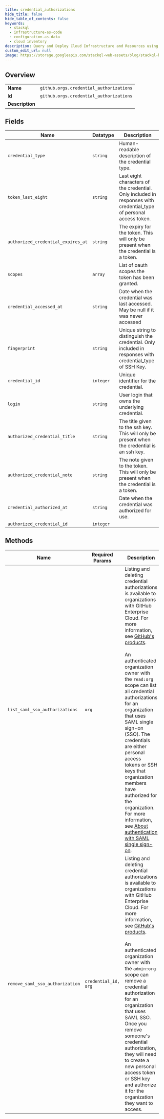 ```yaml
---
title: credential_authorizations
hide_title: false
hide_table_of_contents: false
keywords:
  - stackql
  - infrastructure-as-code
  - configuration-as-data
  - cloud inventory
description: Query and Deploy Cloud Infrastructure and Resources using SQL
custom_edit_url: null
image: https://storage.googleapis.com/stackql-web-assets/blog/stackql-blog-post-featured-image.png
---
```

  
    

## Overview
<table><tbody>
<tr><td><b>Name</b></td><td><code>github.orgs.credential_authorizations</code></td></tr>
<tr><td><b>Id</b></td><td><code>github.orgs.credential_authorizations</code></td></tr>
<tr><td><b>Description</b></td><td></td></tr>
</tbody></table>

## Fields
| Name | Datatype | Description |
| ---- | -------- | ----------- |
| `credential_type` | `string` | Human-readable description of the credential type. |
| `token_last_eight` | `string` | Last eight characters of the credential. Only included in responses with credential_type of personal access token. |
| `authorized_credential_expires_at` | `string` | The expiry for the token. This will only be present when the credential is a token. |
| `scopes` | `array` | List of oauth scopes the token has been granted. |
| `credential_accessed_at` | `string` | Date when the credential was last accessed. May be null if it was never accessed |
| `fingerprint` | `string` | Unique string to distinguish the credential. Only included in responses with credential_type of SSH Key. |
| `credential_id` | `integer` | Unique identifier for the credential. |
| `login` | `string` | User login that owns the underlying credential. |
| `authorized_credential_title` | `string` | The title given to the ssh key. This will only be present when the credential is an ssh key. |
| `authorized_credential_note` | `string` | The note given to the token. This will only be present when the credential is a token. |
| `credential_authorized_at` | `string` | Date when the credential was authorized for use. |
| `authorized_credential_id` | `integer` |  |
## Methods
| Name | Required Params | Description | Accessible by |
| ---- | --------------- | ----------- | ------------- |
| `list_saml_sso_authorizations` | `org` | Listing and deleting credential authorizations is available to organizations with GitHub Enterprise Cloud. For more information, see [GitHub's products](https://docs.github.com/github/getting-started-with-github/githubs-products).<br /><br />An authenticated organization owner with the `read:org` scope can list all credential authorizations for an organization that uses SAML single sign-on (SSO). The credentials are either personal access tokens or SSH keys that organization members have authorized for the organization. For more information, see [About authentication with SAML single sign-on](https://docs.github.com/en/articles/about-authentication-with-saml-single-sign-on). | SELECT |
| `remove_saml_sso_authorization` | `credential_id, org` | Listing and deleting credential authorizations is available to organizations with GitHub Enterprise Cloud. For more information, see [GitHub's products](https://docs.github.com/github/getting-started-with-github/githubs-products).<br /><br />An authenticated organization owner with the `admin:org` scope can remove a credential authorization for an organization that uses SAML SSO. Once you remove someone's credential authorization, they will need to create a new personal access token or SSH key and authorize it for the organization they want to access. | DELETE |

